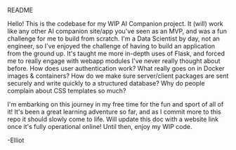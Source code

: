 README

Hello! This is the codebase for my WIP AI Companion project. It (will) work like any other AI companion site/app you've seen as an MVP, and was a fun challenge for me to build from scratch. I'm a Data Scientist by day, not an engineer, so I've enjoyed the challenge of having to build an application from the ground up. It's taught me more in-depth uses of Flask, and forced me to really engage with webapp modules I've never really thought about before. How does user authentication work? What really goes on in Docker images & containers? How do we make sure server/client packages are sent securely and write quickly to a structured database? Why do people complain about CSS templates so much? 

I'm embarking on this journey in my free time for the fun and sport of all of it! It's been a great learning adventure so far, and as I commit more to this repo it should slowly come to life. Will update this doc with a website link once it's fully operational online! Until then, enjoy my WIP code.

-Elliot
